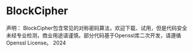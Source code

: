 # BlockCipher
声明：
  BlockCipher包含常见的对称密码算法，欢迎下载、试用，但是代码安全未经专业检测，商业用途请谨慎。部分代码基于Openssl库二次开发，请遵循Openssl License。
2024
